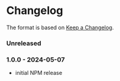 # Changelog

The format is based on [Keep a Changelog](https://keepachangelog.com/).

### Unreleased

### 1.0.0 - 2024-05-07

- initial NPM release

[1.0.0]: https://github.com/haraka/haraka-plugin-template/releases/tag/1.0.0
